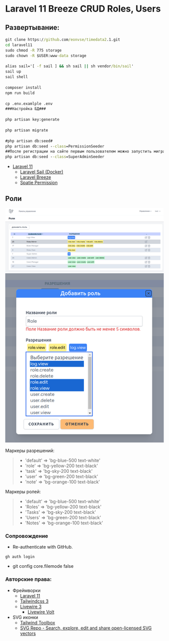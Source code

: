 # Laravel 11 Breeze CRUD Roles, Users

## Развертывание:
```cmd
git clone https://github.com/eonvse/timedata2.1.git
cd laravel11
sudo chmod -R 775 storage
sudo chown -R $USER:www-data storage

alias sail='[ -f sail ] && sh sail || sh vendor/bin/sail'
sail up
sail shell

composer install
npm run build

cp .env.examlple .env
###Настройка БД###

php artisan key:generate

php artisan migrate

#php artisan db:seed#
php artisan db:seed --class=PermissionSeeder
##После регистрации на сайте первым пользователем можно запустить миграцию SuperAdmin##
php artisan db:seed --class=SuperAdminSeeder

```   	
* [Laravel 11](https://laravel.com/docs/11.x)
    * [Laravel Sail (Docker)](https://laravel.com/docs/11.x/sail#main-content)
    * [Laravel Breeze](https://laravel.com/docs/11.x/starter-kits#breeze-and-livewire)
    * [Spatie Permission](https://spatie.be/docs/laravel-permission/v6/installation-laravel)

## Роли
<img src='README.img/roles.index.png' />

<img src='README.img/roles.edit.png' />

Маркеры разрешений:
> * 'default' => 'bg-blue-500 text-white'
> * 'role' => 'bg-yellow-200 text-black'
> * 'task' => 'bg-sky-200 text-black'
> * 'user' => 'bg-green-200 text-black'
> * 'note' => 'bg-orange-100 text-black'

Маркеры ролей:
> * 'default' => 'bg-blue-500 text-white'
> * 'Roles' => 'bg-yellow-200 text-black'
> * 'Tasks' => 'bg-sky-200 text-black'
> * 'Users' => 'bg-green-200 text-black'
> * 'Notes' => 'bg-orange-100 text-black'


### Сопровождение

* Re-authenticate with GitHub. 
```
gh auth login
```
* git config core.filemode false 


### Авторские права:
* Фреймворки
	* [Laravel 11](https://laravel.com/docs/11.x)
	* [Tailwindcss 3](https://tailwindcss.com/docs/installation)
	* [Livewire 3](https://livewire.laravel.com/docs)
        * [Livewire Volt](https://livewire.laravel.com/docs/volt)
* SVG иконки
	* [Tailwind Toolbox](https://tailwindtoolbox.com/icons)
	* [SVG Repo - Search, explore, edit and share open-licensed SVG vectors](https://www.svgrepo.com/)
